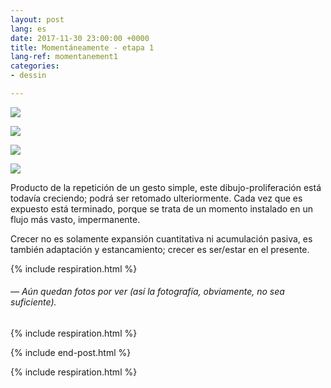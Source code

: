 ```yaml
---
layout: post
lang: es
date: 2017-11-30 23:00:00 +0000
title: Momentáneamente - etapa 1
lang-ref: momentanement1
categories:
- dessin

---
```

![](/mepierdoparaver/imgs/img_20200730_223146-up.jpg)

![](/mepierdoparaver/imgs/img_20200730_223340_-up.jpg)

![](/mepierdoparaver/imgs/momentaneamente-6-up.jpg)

![](/mepierdoparaver/imgs/momentaneamente-8-up.jpg)

Producto de la repetición de un gesto simple, este dibujo-proliferación está todavía creciendo; podrá ser retomado ulteriormente. Cada vez que es expuesto está terminado, porque se trata de un momento instalado en un flujo más vasto, impermanente.

Crecer no es solamente expansión cuantitativa ni acumulación pasiva, es también adaptación y estancamiento; crecer es ser/estar en el presente.

{% include respiration.html %}

###### _— Aún quedan fotos por ver (así la fotografía, obviamente, no sea suficiente)._

{% include respiration.html %}

{% include end-post.html %}

{% include respiration.html %}
